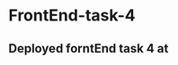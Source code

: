 # FrontEnd-task-4

## Deployed forntEnd task 4 at
<a href ="front-end-task-4-411o3j2v1-harshav45.vercel.app" target=blank>
